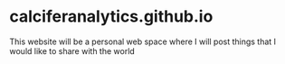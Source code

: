 # calciferanalytics.github.io
This website will be a personal web space where I will post things that I would like to share with the world
